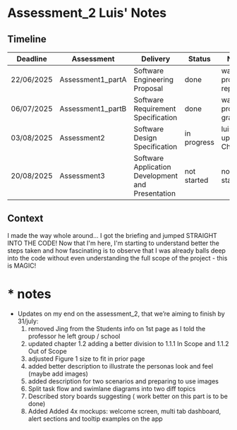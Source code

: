 # Assessment_2 Luis' Notes

## Timeline
| Deadline | Assessment | Delivery | Status | Notes |
| --- | --- | ------ | --- | ----- |
| 22/06/2025 | Assessment1_partA | Software Engineering Proposal | done | waiting professor replica |
| 06/07/2025 | Assessment1_partB | Software Requirement Specification | done | waiting professor grade |
| 03/08/2025 | Assessment2       | Software Design Specification | in progress | luis updating Chau* |
| 20/08/2025 | Assessment3       | Software Application Development and Presentation | not started | not started |

## Context
I made the way whole around... I got the briefing and jumped STRAIGHT INTO THE CODE!
Now that I'm here, I'm starting to understand better the steps taken and how fascinating is to observe that I was already balls deep into the code without even understanding the full scope of the project - this is MAGIC!

# * notes
- Updates on my end on the assessment_2, that we’re aiming to finish by 31/july:
  1. removed Jing from the Students info on 1st page as I told the professor he left group / school
  2. ⁠updated chapter 1.2 adding a better division to 1.1.1 In Scope and 1.1.2 Out of Scope
  3. ⁠adjusted Figure 1 size to fit in prior page
  4. ⁠added better description to illustrate the personas look and feel (maybe add images)
  5. added description for two scenarios and preparing to use images
  6. Split task flow and swimlane diagrams into two diff topics
  7. Described story boards suggesting  ( work better on this part is to be done)
  8. Added Added 4x mockups: welcome screen, multi tab dashboard, alert sections and tooltip examples on the app
